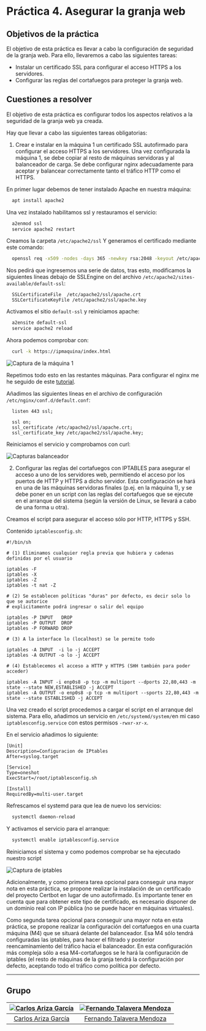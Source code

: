 # Práctica 4. Asegurar la granja web

## Objetivos de la práctica

El objetivo de esta práctica es llevar a cabo la configuración de seguridad de la granja web. Para ello, llevaremos a cabo las siguientes tareas:

- Instalar un certificado SSL para configurar el acceso HTTPS a los servidores.
- Configurar las reglas del cortafuegos para proteger la granja web.

## Cuestiones a resolver

El objetivo de esta práctica es configurar todos los aspectos relativos a la seguridad de la granja web ya creada.

Hay que llevar a cabo las siguientes tareas obligatorias:

1. Crear e instalar en la máquina 1 un certificado SSL autofirmado para configurar el acceso HTTPS a los servidores. Una vez configurada la máquina 1, se debe copiar al resto de máquinas servidoras y al balanceador de carga. Se debe configurar nginx adecuadamente para aceptar y balancear correctamente tanto el tráfico HTTP como el HTTPS.

En primer lugar debemos de tener instalado Apache en nuestra máquina:

```bash
  apt install apache2
```

Una vez instalado habilitamos ssl y restauramos el servicio:

```bash
  a2enmod ssl
  service apache2 restart
```

Creamos la carpeta `/etc/apache2/ssl`
Y generamos el certificado mediante este comando:

```bash
  openssl req -x509 -nodes -days 365 -newkey rsa:2048 -keyout /etc/apache2/ssl/apache.key -out /etc/apache2/ssl/apache.crt
```

Nos pedirá que ingresemos una serie de datos, tras esto, modificamos la siguientes líneas debajo de SSLEngine on del archivo `/etc/apache2/sites-available/default-ssl`:

```script
  SSLCertificateFile  /etc/apache2/ssl/apache.crt
  SSLCertificateKeyFile /etc/apache2/ssl/apache.key
```

Activamos el sitio `default-ssl` y reiniciamos apache:

```bash
  a2ensite default-ssl
  service apache2 reload
```

Ahora podemos comprobar con:

```bash
  curl -k https://ipmaquina/index.html
```

![Captura de la máquina 1](./imagenes/Capturam1.png)

Repetimos todo esto en las restantes máquinas. Para configurar el nginx me he seguido de este [tutorial](https://carlosazaustre.es/como-instalar-un-servidor-https-en-nginx-desde-cero/).

Añadimos las siguientes líneas en el archivo de configuración `/etc/nginx/conf.d/default.conf`:

```script
  listen 443 ssl;

  ssl on;
  ssl_certificate /etc/apache2/ssl/apache.crt;
  ssl_certificate_key /etc/apache2/ssl/apache.key;
```

Reiniciamos el servicio y comprobamos con curl:

![Capturas balanceador](./imagenes/CapturaBalanceador.png)

2. Configurar las reglas del cortafuegos con IPTABLES para asegurar el acceso a uno de los servidores web, permitiendo el acceso por los puertos de HTTP y HTTPS a dicho servidor. Esta configuración se hará en una de las máquinas servidoras finales (p.ej. en la máquina 1), y se debe poner en un script con las reglas del cortafuegos que se ejecute en el arranque del sistema (según la versión de Linux, se llevará a cabo de una forma u otra).

Creamos el script para asegurar el acceso sólo por HTTP, HTTPS y SSH.

Contenido `iptablesconfig.sh`:

```script
#!/bin/sh

# (1) Eliminamos cualquier regla previa que hubiera y cadenas definidas por el usuario

iptables -F
iptables -X
iptables -Z
iptables -t nat -Z

# (2) Se establecen políticas "duras" por defecto, es decir solo lo que se autorice
# explicitamente podrá ingresar o salir del equipo

iptables -P INPUT   DROP
iptables -P OUTPUT  DROP
iptables -P FORWARD DROP

# (3) A la interface lo (localhost) se le permite todo

iptables -A INPUT  -i lo -j ACCEPT
iptables -A OUTPUT -o lo -j ACCEPT

# (4) Establecemos el acceso a HTTP y HTTPS (SHH también para poder acceder)

iptables -A INPUT -i enp0s8 -p tcp -m multiport --dports 22,80,443 -m state --state NEW,ESTABLISHED -j ACCEPT
iptables -A OUTPUT -o enp0s8 -p tcp -m multiport --sports 22,80,443 -m state --state ESTABLISHED -j ACCEPT
```

Una vez creado el script procedemos a cargar el script en el arranque del sistema. Para ello, añadimos un servicio en `/etc/systemd/system/`en mi caso `iptablesconfig.service` con estos permisos `-rwxr-xr-x`.

En el servicio añadimos lo siguiente:

```systemd
[Unit]
Description=Configuracion de IPtables
After=syslog.target

[Service]
Type=oneshot
ExecStart=/root/iptablesconfig.sh

[Install]
RequiredBy=multi-user.target
```

Refrescamos el systemd para que lea de nuevo los servicios:

```bash
  systemctl daemon-reload
```

Y activamos el servicio para el arranque:

```bash
  systemctl enable iptablesconfig.service
```

Reiniciamos el sistema y como podemos comprobar se ha ejecutado nuestro script

![Captura de iptables](./imagenes/CapturaIptables.png)

Adicionalmente, y como primera tarea opcional para conseguir una mayor nota en esta práctica, se propone realizar la instalación de un certificado del proyecto Certbot en lugar de uno autofirmado. Es importante tener en cuenta que para obtener este tipo de certificado, es necesario disponer de un dominio real con IP pública (no se puede hacer en máquinas virtuales).

Como segunda tarea opcional para conseguir una  mayor nota en esta práctica, se propone realizar la configuración del cortafuegos en una cuarta máquina (M4) que se situará delante del balanceador. Esa M4 sólo tendrá configuradas las iptables, para hacer el filtrado y posterior reencaminamiento del tráfico hacia el balanceador. En esta configuración más compleja sólo a esa M4-cortafuegos se le hará la configuración de iptables (el resto de máquinas de la granja tendrá la configuración por defecto, aceptando todo el tráfico como política por defecto.

- - -

## Grupo

  | [![Carlos Ariza García](https://github.com/AGCarlos.png?size=100)](https://github.com/AGCarlos) | [![Fernando Talavera Mendoza](https://github.com/Thejokeri.png?size=100)](https://github.com/Thejokeri) |
| :---: | :---: |
| [Carlos Ariza García](https://github.com/AGCarlos) | [Fernando Talavera Mendoza](https://github.com/Thejokeri) |
